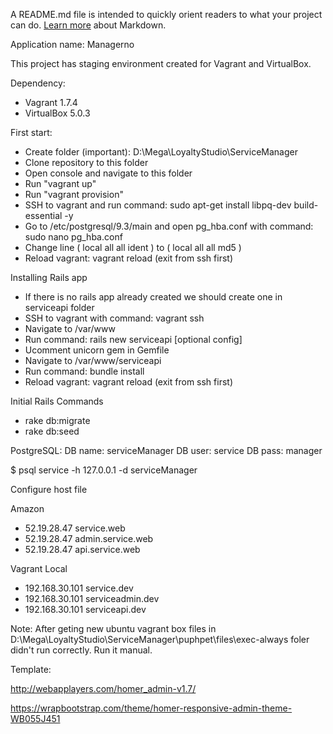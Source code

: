  A README.md file is intended to quickly orient readers to what your project can do.
 [Learn more](http://go.microsoft.com/fwlink/p/?LinkId=524306) about Markdown.
 
 Application name: Managerno
 
 This project has staging environment created for Vagrant and VirtualBox.
 
 Dependency:
 - Vagrant 1.7.4
 - VirtualBox 5.0.3
 
 
 First start:
 - Create folder (important): D:\Mega\LoyaltyStudio\ServiceManager
 - Clone repository to this folder
 - Open console and navigate to this folder
 - Run "vagrant up"
 - Run "vagrant provision"
 - SSH to vagrant and run command: sudo apt-get install libpq-dev build-essential -y
 - Go to /etc/postgresql/9.3/main and open pg_hba.conf with command: sudo nano pg_hba.conf
 - Change line ( local   all     all             ident ) to ( local   all     all             md5 )
 - Reload vagrant: vagrant reload (exit from ssh first)
 
 
 Installing Rails app
 - If there is no rails app already created we should create one in serviceapi folder 
 - SSH to vagrant with command: vagrant ssh
 - Navigate to /var/www
 - Run command: rails new serviceapi [optional config]
 - Ucomment unicorn gem in Gemfile
 - Navigate to /var/www/serviceapi
 - Run command: bundle install
 - Reload vagrant: vagrant reload (exit from ssh first)
 
 
 Initial Rails Commands
 - rake db:migrate
 - rake db:seed
 
  
 
 PostgreSQL:
 DB name: serviceManager
 DB user: service
 DB pass: manager
 
 $ psql service -h 127.0.0.1 -d serviceManager
 
 
 
 Configure host file
 
 Amazon
 - 52.19.28.47 service.web
 - 52.19.28.47 admin.service.web
 - 52.19.28.47 api.service.web
  
 Vagrant Local
 - 192.168.30.101 service.dev
 - 192.168.30.101 serviceadmin.dev
 - 192.168.30.101 serviceapi.dev
 
 
 Note: After geting new ubuntu vagrant box files in D:\Mega\LoyaltyStudio\ServiceManager\puphpet\files\exec-always foler didn't run correctly. Run it manual.
 
 
 Template:
 
 http://webapplayers.com/homer_admin-v1.7/
 
 https://wrapbootstrap.com/theme/homer-responsive-admin-theme-WB055J451